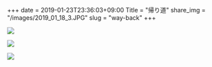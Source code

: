 +++
date  = 2019-01-23T23:36:03+09:00
Title = "帰り道"
share_img = "/images/2019_01_18_3.JPG"
slug = "way-back"
+++

![](/images/2019_01_18_1.JPG)

![](/images/2019_01_18_2.JPG)

![](/images/2019_01_18_3.JPG)